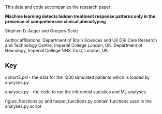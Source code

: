 This data and code accompanies the research paper:

**Machine learning detects hidden treatment response patterns only in the presence of comprehensive clinical phenotyping**

Stephen D. Auger and Gregory Scott

Author affiliations: Department of Brain Sciences and UK DRI Care Research and Technology Centre, Imperial College London, UK. Department of Neurology, Imperial College NHS Trust, London, UK.

## Key
cohort3.pkl - the data for the 1000 simulated patients which is loaded by analyses.py

analyses.py - the code to run the inferential statistics and ML analyses

figure_functions.py and helper_functions.py contain functions used in the analyses.py script
